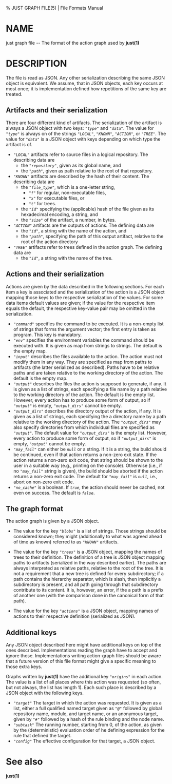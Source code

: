 % JUST GRAPH FILE(5) | File Formats Manual

NAME
====

just graph file -- The format of the action graph used by **just(1)**

DESCRIPTION
===========

The file is read as JSON. Any other serialization describing the same
JSON object is equivalent. We assume, that in JSON objects, each key
occurs at most once; it is implementation defined how repetitions of the
same key are treated.

Artifacts and their serialization
---------------------------------

There are four different kind of artifacts. The serialization of the
artifact is always a JSON object with two keys: *`"type"`* and
*`"data"`*. The value for *`"type"`* is always on of the strings
*`"LOCAL"`*, *`"KNOWN"`*, *`"ACTION"`*, or *`"TREE"`*. The value for
*`"data"`* is a JSON object with keys depending on which type the
artifact is of.

 - *`"LOCAL"`* artifacts refer to source files in a logical repository.
   The describing data are
    - the *`"repository"`*, given as its global name, and
    - the *`"path"`*, given as path relative to the root of that
      repository.
 - *`"KNOWN"`* artifacts are described by the hash of their content. The
   describing data are
    - the *`"file_type"`*, which is a one-letter string,
       - *`"f"`* for regular, non-executable files,
       - *`"x"`* for executable files, or
       - *`"t"`* for trees.
    - the *`"id"`* specifying the (applicable) hash of the file given as
      its hexadecimal encoding, a string, and
    - the *`"size"`* of the artifact, a number, in bytes.
 - *`"ACTION"`* artifacts are the outputs of actions. The defining data
   are
    - the *`"id"`*, a string with the name of the action, and
    - the *`"path"`*, specifying the path of this output artifact,
      relative to the root of the action directory
 - *`"TREE"`* artifacts refer to trees defined in the action graph. The
   defining data are
    - the *`"id"`*, a string with the name of the tree.

Actions and their serialization
-------------------------------

Actions are given by the data described in the following sections. For
each item a key is associated and the serialization of the action is a
JSON object mapping those keys to the respective serialization of the
values. For some data items default values are given; if the value for
the respective item equals the default, the respective key-value pair
may be omitted in the serialization.

 - *`"command"`* specifies the command to be executed. It is a non-empty
   list of strings that forms the argument vector; the first entry is
   taken as program. This key is mandatory.
 - *`"env"`* specifies the environment variables the command should be
   executed with. It is given as map from strings to strings. The
   default is the empty map.
 - *`"input"`* describes the files available to the action. The action
   must not modify them in any way. They are specified as map from paths
   to artifacts (the latter serialized as described). Paths have to be
   relative paths and are taken relative to the working directory of the
   action. The default is the empty map.
 - *`"output"`* describes the files the action is supposed to generate,
   if any. It is given as a list of strings, each specifying a file name
   by a path relative to the working directory of the action. The
   default is the empty list. However, every action has to produce some
   form of output, so if *`"output"`* is empty, *`"output_dirs"`* cannot
   be empty.
 - *`"output_dirs"`* describes the directory output of the action, if
   any. It is given as a list of strings, each specifying the a
   directory name by a path relative to the working directory of the
   action. The *`"output_dirs"`* may also specify directories from which
   individual files are specified as *`"output"`*. The default value for
   *`"output_dirs"`* is the empty list. However, every action to produce
   some form of output, so if *`"output_dirs"`* is empty, *`"output"`*
   cannot be empty.
 - *`"may_fail"`* can either be *`null`* or a string. If it is a string,
   the build should be continued, even if that action returns a non-zero
   exit state. If the action returns a non-zero exit code, that string
   should be shown to the user in a suitable way (e.g., printing on the
   console). Otherwise (i.e., if no *`"may_fail"`* string is given), the
   build should be aborted if the action returns a non-zero exit code.
   The default for *`"may_fail"`* is *`null`*, i.e., abort on non-zero
   exit code.
 - *`"no_cache"`* is a boolean. If *`true`*, the action should never be
   cached, not even on success. The default is *`false`*.

The graph format
----------------

The action graph is given by a JSON object.

 - The value for the key *`"blobs"`* is a list of strings. Those strings
   should be considered known; they might (additionally to what was
   agreed ahead of time as known) referred to as *`"KNOWN"`* artifacts.

 - The value for the key *`"trees"`* is a JSON object, mapping the names
   of trees to their definition. The definition of a tree is JSON object
   mapping paths to artifacts (serialized in the way described earlier).
   The paths are always interpreted as relative paths, relative to the
   root of the tree. It is not a requirement that a new tree is defined
   for every subdirectory; if a path contains the hierarchy separator,
   which is slash, then implicitly a subdirectory is present, and all
   path going through that subdirectory contribute to its content. It
   is, however, an error, if the a path is a prefix of another one (with
   the comparison done in the canonical form of that path).

 - The value for the key *`"actions"`* is a JSON object, mapping names
   of actions to their respective definition (serialized as JSON).

Additional keys
---------------

Any JSON object described here might have additional keys on top of the
ones described. Implementations reading the graph have to accept and
ignore those. Implementations writing action-graph files should be aware
that a future version of this file format might give a specific meaning
to those extra keys.

Graphs written by **just(1)** have the additional key *`"origins"`* in
each action. The value is a list of all places where this action was
requested (so often, but not always, the list has length 1). Each such
place is described by a JSON object with the following keys.

 - *`"target"`* The target in which the action was requested. It is
   given as a list, either a full qualified named target given as
   *`"@"`* followed by global repository name, module, and target name,
   or an anonymous target, given by *`"#"`* followed by a hash of the
   rule binding and the node name.
 - *`"subtask"`* The running number, starting from 0, of the action, as
   given by the (deterministic) evaluation order of he defining
   expression for the rule that defined the target.
 - *`"config"`* The effective configuration for that target, a JSON
   object.

See also
========

**just(1)**
